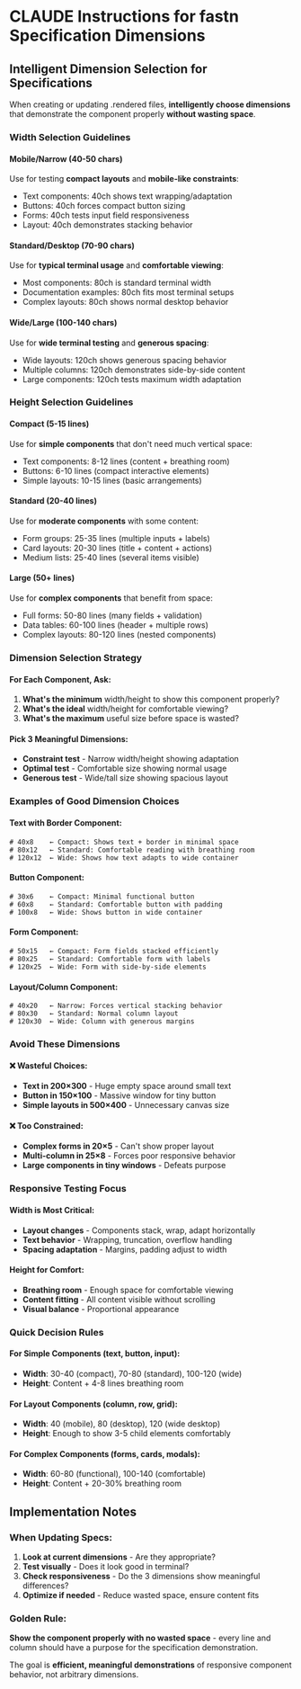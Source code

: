 # CLAUDE Instructions for fastn Specification Dimensions

## Intelligent Dimension Selection for Specifications

When creating or updating .rendered files, **intelligently choose dimensions** that demonstrate the component properly **without wasting space**.

### **Width Selection Guidelines**

#### **Mobile/Narrow (40-50 chars)**
Use for testing **compact layouts** and **mobile-like constraints**:
- Text components: 40ch shows text wrapping/adaptation
- Buttons: 40ch forces compact button sizing  
- Forms: 40ch tests input field responsiveness
- Layout: 40ch demonstrates stacking behavior

#### **Standard/Desktop (70-90 chars)**  
Use for **typical terminal usage** and **comfortable viewing**:
- Most components: 80ch is standard terminal width
- Documentation examples: 80ch fits most terminal setups
- Complex layouts: 80ch shows normal desktop behavior

#### **Wide/Large (100-140 chars)**
Use for **wide terminal testing** and **generous spacing**:
- Wide layouts: 120ch shows generous spacing behavior
- Multiple columns: 120ch demonstrates side-by-side content
- Large components: 120ch tests maximum width adaptation

### **Height Selection Guidelines**

#### **Compact (5-15 lines)**
Use for **simple components** that don't need much vertical space:
- Text components: 8-12 lines (content + breathing room)
- Buttons: 6-10 lines (compact interactive elements)
- Simple layouts: 10-15 lines (basic arrangements)

#### **Standard (20-40 lines)**
Use for **moderate components** with some content:
- Form groups: 25-35 lines (multiple inputs + labels)
- Card layouts: 20-30 lines (title + content + actions)
- Medium lists: 25-40 lines (several items visible)

#### **Large (50+ lines)**
Use for **complex components** that benefit from space:
- Full forms: 50-80 lines (many fields + validation)
- Data tables: 60-100 lines (header + multiple rows)  
- Complex layouts: 80-120 lines (nested components)

### **Dimension Selection Strategy**

#### **For Each Component, Ask:**
1. **What's the minimum** width/height to show this component properly?
2. **What's the ideal** width/height for comfortable viewing?  
3. **What's the maximum** useful size before space is wasted?

#### **Pick 3 Meaningful Dimensions:**
- **Constraint test** - Narrow width/height showing adaptation
- **Optimal test** - Comfortable size showing normal usage  
- **Generous test** - Wide/tall size showing spacious layout

### **Examples of Good Dimension Choices**

#### **Text with Border Component:**
```
# 40x8    ← Compact: Shows text + border in minimal space
# 80x12   ← Standard: Comfortable reading with breathing room  
# 120x12  ← Wide: Shows how text adapts to wide container
```

#### **Button Component:**
```
# 30x6    ← Compact: Minimal functional button
# 60x8    ← Standard: Comfortable button with padding
# 100x8   ← Wide: Shows button in wide container
```

#### **Form Component:**
```
# 50x15   ← Compact: Form fields stacked efficiently  
# 80x25   ← Standard: Comfortable form with labels
# 120x25  ← Wide: Form with side-by-side elements
```

#### **Layout/Column Component:**
```
# 40x20   ← Narrow: Forces vertical stacking behavior
# 80x30   ← Standard: Normal column layout
# 120x30  ← Wide: Column with generous margins
```

### **Avoid These Dimensions**

#### **❌ Wasteful Choices:**
- **Text in 200×300** - Huge empty space around small text
- **Button in 150×100** - Massive window for tiny button
- **Simple layouts in 500×400** - Unnecessary canvas size

#### **❌ Too Constrained:**
- **Complex forms in 20×5** - Can't show proper layout
- **Multi-column in 25×8** - Forces poor responsive behavior
- **Large components in tiny windows** - Defeats purpose

### **Responsive Testing Focus**

#### **Width is Most Critical:**
- **Layout changes** - Components stack, wrap, adapt horizontally
- **Text behavior** - Wrapping, truncation, overflow handling
- **Spacing adaptation** - Margins, padding adjust to width

#### **Height for Comfort:**
- **Breathing room** - Enough space for comfortable viewing
- **Content fitting** - All content visible without scrolling
- **Visual balance** - Proportional appearance

### **Quick Decision Rules**

#### **For Simple Components (text, button, input):**
- **Width**: 30-40 (compact), 70-80 (standard), 100-120 (wide)
- **Height**: Content + 4-8 lines breathing room

#### **For Layout Components (column, row, grid):**  
- **Width**: 40 (mobile), 80 (desktop), 120 (wide desktop)
- **Height**: Enough to show 3-5 child elements comfortably

#### **For Complex Components (forms, cards, modals):**
- **Width**: 60-80 (functional), 100-140 (comfortable)
- **Height**: Content + 20-30% breathing room

## Implementation Notes

### **When Updating Specs:**
1. **Look at current dimensions** - Are they appropriate?
2. **Test visually** - Does it look good in terminal?
3. **Check responsiveness** - Do the 3 dimensions show meaningful differences?
4. **Optimize if needed** - Reduce wasted space, ensure content fits

### **Golden Rule:**
**Show the component properly with no wasted space** - every line and column should have a purpose for the specification demonstration.

The goal is **efficient, meaningful demonstrations** of responsive component behavior, not arbitrary dimensions.